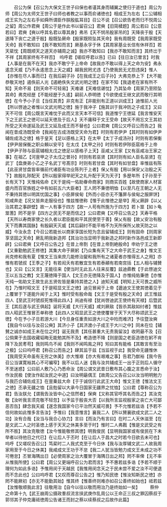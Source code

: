 <!-- { "loadSidebar": true } -->
　　召公为保【召公为大保文王世子曰保也者谨其身而辅翼之使归于道也】周公为师【周公为太师文王世子曰师也者教之以事而俞诸徳也】相成王为左右【二公辅相成王实为之左右手如舜所谓臣作朕殷肱耳目】召公不说【召公欲告老而归不悦周公之留】周公作君奭【周公于是作此书以留召公】君奭【旧简楺题】周公若曰【公意若曰】君奭【奭以呼其名君以尊其身】弗吊【天不悯吊殷家吊的】天降丧于殷【天遂降下丧亡之道于殷】殷既坠厥命【殷家既陨坠其天命】我有周既受【我周家既受天命】我不敢知曰【我不敢知而言】厥基永孚于休【其周家基业长信有休祥否】若天棐忱【周既顺天之道天亦辅周之诚】我亦不敢知曰【我亦不敢知而言】其终岀于不祥【其周家终有不祥否】　呜呼君【嗟叹呼君以告】已曰【往日汝已曽言】时我【人事是在我不在天】我亦不敢宁于上帝命【故我亦不敢以得上天之命为安】弗永逺念天威【乃不永逺思念上天之威】越我民罔尤违【乃使我民无尤怨违戾】惟人【亦惟在尽人事而已】在我后嗣子孙【在我成王之后子孙】大弗克恭上下【大不能恭敬天地】遏佚前人光【遏絶佚失文武光明之徳】在家不知【我退老在家有所不知】天命不易【则天命不可轻易】天难谌【天难信谌忱】乃其坠命【周家乃至陨坠其命】弗克经歴【不能经歴于久逺】嗣前人恭明徳【今欲使成王继文武而敬行其明徳】在今予小子旦【当任其责】非克有正【非能别有正道以训成王】迪惟前人光【所以啓迪之者惟以文武光明之徳】施于我冲子【施其训于我冲防之子成王】又曰天不可信【周公既言天难忱于此而又言天本不可信】我道惟宁王徳延【我言惟安天下之王武王之徳可以延天徳及于后人】天不庸释于文王受命【故天不用忘文王其初所受之天命遂延及武王又延及成王而不替也】公曰君奭【周公又呼召公而告之】我闻在昔成汤既受命【我闻在古成汤既受天命为君】时则有若伊尹【其时则有如伊尹辅佐成汤之徳】格于皇天【足以感格上天】在太甲【太丁子成汤孙】时则有若保衡【伊尹居保衡之职众頼以安平】在太戊【太甲之孙】时则有若伊陟臣扈格于上帝【伊尹子陟与臣扈辅相太戊之徳足以感格子上天】巫咸乂王家【又有巫咸冶王家之事】在祖乙【河亶甲之子太戊之曽孙】时则有若巫贤【其时则有如人臣名巫贤】在武丁【盘庚弟小乙之子名武丁号髙宗】时则有若甘盘【其时有如甘盘】率惟兹有陈【此巫贤甘盘皆率循前代诸臣有功业陈列于上者】保乂有殷【用以保安乂治殷之天下】故殷礼陟配天【所以殷家得举祀天之礼升配于天为天子】多歴年所【子孙至于长有天下】天惟纯佑命【天于是纯一佑助眷命商家】则商实百姓【故使商家人材富盛内而百官族姓之中有如前五六大臣者】王人罔不秉徳明恤【以至凡在王朝之人无不秉持其徳以明其忧国之事】小臣屏侯甸【外而小臣亦无不籓屏与侯甸之服屏饼】矧咸奔走【况又皆奔走服役也】惟兹惟徳称【惟于此惟徳之是举】用乂厥辟【以乂治其君之事辟壁】故一人有事于四方【故一人苟有所施为于四方】若卜筮【如卜龟筮蓍】罔不是孚【四方之民无不是而信之】公曰君奭【又呼召公告之】天寿平格【天所以寿商家使之长久者以君臣能和平其民使至于善】保乂有殷【故乂安治有殷天下而夀其国脉】有殷嗣天灭威【其后嗣纣不能平格不为天所保所乂故天防之以威】今汝永念【今召公若能长以商家享国长短为念且留辅成王】则有固命【则周家享坚固之天命】厥乱明我新造邦【其治功当显明于我新造之邦时新作洛邑成王新即辟】公曰君奭【又呼召公告之】在昔上帝割【在昔上帝割絶殷命】申劝宁王之徳【又重勤勉武王修徳】其集大命于厥躬【乃众集有天下之大命于武王之身】惟文王尚克修和我有夏【惟文王当来庶几能修治夑和我所有之诸夏者亦惟得五人之用】亦惟有若虢叔【王季之子】有若闳夭有若散宜生有若泰顚有若南宫括【五人相与辅賛也】又曰【公又言】无能往来【使当时无此五人往来反覆】兹迪彞教【于此啓迪文王以五当之教】文王蔑徳降于国人【文王亦无徳降及于国人】亦惟纯佑秉徳【亦惟天纯一佑助文王故生此五贤佐皆是乗持其徳之人】迪知天威【明知上天可畏之威所在】乃惟时昭文王【于是昭显文王之徳】迪见冒闻于上帝【遒迪文王使其徳着见于上覆冒于下遂能升闻于上天】惟时受有殷命哉【文王于是受有殷之天命】武王惟兹四人【至武王时虢叔死惟得此四人】尚迪有禄【犹尚啓迪武王使终有天禄】后暨武王【其后遂与武王俱起】诞将天威【大行天威】咸刘厥敌【皆杀其敌如纣者】惟兹四人昭武王惟冒丕单称徳【此四人又昭显武王之徳使覆冒于天下大尽称颂武王之徳】今在予小子旦若游大川【今旦身任重责如游大川之中险而难济】予往暨汝奭【我自今以往与汝召公奭】其济小子【其济渡小子成王于大川之中】同未在位【辅賛之诚亦如成王未在位之时】诞无我责【其任甚重大无责我留汝】收罔朂不及【召公倘果于去国收藏韬晦无能勉其所不及】耇造徳不降【则是国之老臣造徳在躬不肯降下及民耉苟】我则鸣鸟不闻【我则不闻鸣鳯之祥】矧曰其有能格【其敢言有至治之极】公曰呜呼君【称召公而告之】肆其监于兹【当监视于此】我受命无疆惟休【我周受天命虽有无穷之休美】亦大惟艰【亦大有艰难之事】告君乃猷裕【我今告召公当谋寛裕其心不可褊窄】我不以后人迷【我与汝共辅成王一出于正则后人循守不至迷惑】公曰前人敷乃心乃悉命汝【周公谓文武昔日敷布其心腹之言悉命于汝】作汝民极【使汝作起汝民之中道】曰汝明朂偶王【故周公又告召公以汝当明明勉力与我匹合辅佐成王】在亶乗兹大命【于于诚信行此武王大命】惟文王徳【惟法文王之徳】丕承无疆之恤【且勊留以大承今日国家无疆界之忧恤】公曰君【尊称召公为君】告汝朕允【谓我告汝皆中心之信然者】保奭【又称其官呼其名而告之】其汝克敬【汝听我言须克敬不轻忽】以予监于殷丧大否【以我所言监视殷家之丧亡大可鄙恶否缶】肆念我天威【遂念我国家今已平治然天威可畏】予不允惟若兹诰【予若不信何故如此惟多言告汝】予惟曰【我意惟言】襄我二人【所以賛襄欲成文武二人之功】汝有合哉【汝当与我合心协力】言曰【而汝乃有言曰】在时二人天休滋至【在是文武二人之时圣徳上感于天天之休美多至于时】惟时二人弗戡【惟是文武受之有所不胜】其汝克敬徳【汝今惟能敬修其徳】明我俊民【显明我国家或有俊民在下未举者以待他日之代已】在让后人于丕时【在让后人于昌大之时若今日欲去未可也】呜呼【又嗟叹告召公】笃棐时二人我式克至于今日休【我与汝厚辅文武二人故我周家用至于今日之休美】我咸成文王功于不怠【我二人犹当皆勉力成文王未成之功不可倦怠】丕冒海隅出日【必使周家之治大覆冒于海隅日出之邦】罔不率俾【无不率从惟我所使】公曰君【周公又更端呼召公为君而言】予不惠若兹多诰【予若不顺于理何为如此多诰】予惟用闵于天越民【我惟用闵念天之于民未尝不爱之汝不可便退而不念此也】公曰呜呼君【又叹而尊召公告之】惟乃知民徳【惟汝知斯民之徳】亦罔不能厥初【亦无不能勤其始】惟其终【惟善终则难亦如召公善终如始也】祗若兹【汝惟敬顺我此言】往敬用治【自今以往以敬而用治乃是终始如一矣】
　　蔡仲之命第十九【武王崩周公摄政羣叔流言挟武庚作乱周公以王命正三叔之罪囚蔡叔于郭邻其子仲克庸祗徳周公告诸王而封之蔡以续蔡叔之后故作此篇】
